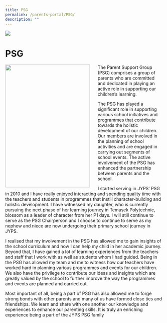 ```yaml
---
title: PSG
permalink: /parents-portal/PSG/
description: ""
---
```

![](/images/banner.gif)

PSG
===

<img src="/images/PSG.png" style="width:270px;height:390px;margin-right:25px;" align = "left">

The Parent Support Group (PSG) comprises a group of parents who are committed and dedicated in playing an active role in supporting our children’s learning.  

  

The PSG has played a significant role in supporting various school initiatives and programmes that contribute towards the holistic development of our children. Our members are involved in the planning of school activities and are engaged in carrying out segments of school events. The active involvement of the PSG has enhanced the partnership between parents and the school. 

  

I started serving in JYPS’ PSG in 2010 and I have really enjoyed interacting and spending quality time with the teachers and students in programmes that instill character-building and holistic development. I have witnessed my daughter, who is currently pursuing the next phase of her learning journey in Temasek Polytechnic, blossom as a leader of character from her P1 days. I will still continue to serve as the PSG Chairperson and I choose to continue to serve as my nephew and niece are now undergoing their primary school journey in JYPS.

  

I realised that my involvement in the PSG has allowed me to gain insights of the school curriculum and how I can help my child in her academic journey. Beyond that, I have gained a lot of learning experiences from the teachers and staff that I work with as well as students whom I had guided. Being in the PSG has allowed my team and me to witness how our teachers have worked hard in planning various programmes and events for our children. We also have the privilege to contribute our ideas and insights which are greatly valued by the school to further improve the way the programmes and events are planned and carried out. 

  

Most important of all, being a part of PSG has also allowed me to forge strong bonds with other parents and many of us have formed close ties and friendships. We learn and share with one another our knowledge and experiences to enhance our parenting skills. It is truly an enriching experience being a part of the JYPS PSG family